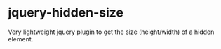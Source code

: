 jquery-hidden-size
====================

Very lightweight jquery plugin to get the size (height/width) of a hidden element.
